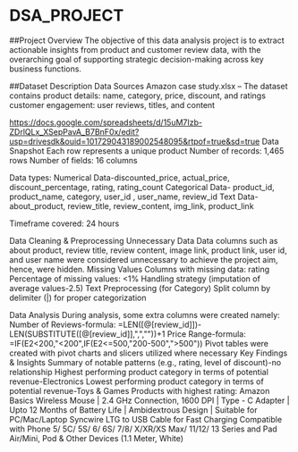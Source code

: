 # DSA_PROJECT
##Project Overview
The objective of this data analysis project is to extract actionable insights from product and customer review data, with the overarching goal of supporting strategic decision-making across key business functions.

##Dataset Description
Data Sources
Amazon case study.xlsx – The dataset contains 
product details: name, category, price, discount, and ratings
customer engagement: user reviews, titles, and content

https://docs.google.com/spreadsheets/d/15uM7Izb-ZDrlQLx_XSepPavA_B7BnF0x/edit?usp=drivesdk&ouid=101729043189002548095&rtpof=true&sd=true
Data Snapshot
Each row represents a unique product
Number of records: 1,465 rows
Number of fields: 16 columns

Data types:
Numerical Data-discounted_price, actual_price, discount_percentage, rating, rating_count
Categorical Data- product_id, product_name, category, user_id	, user_name, review_id
Text Data-about_product, review_title, review_content, img_link, product_link

Timeframe covered: 24 hours

Data Cleaning & Preprocessing
Unnecessary Data
Data columns such as about product, review title, review content, image link, product link, user id, and  user name were considered unnecessary to achieve the project aim, hence, were hidden.
Missing Values
Columns with missing data: rating
Percentage of missing values: <1%
Handling strategy (imputation of average values-2.5)
Text Preprocessing (for Category)
Split column by delimiter (|) for proper categorization

Data Analysis
During analysis, some extra columns were created namely: 
Number of Reviews-formula: =LEN([@[review_id]])-LEN(SUBSTITUTE([@[review_id]],",",""))+1
Price Range-formula: =IF(E2<200,"<200",IF(E2<=500,"200-500",">500"))
Pivot tables were created with pivot charts and slicers utilized where necessary
Key Findings & Insights
Summary of notable patterns (e.g., rating, level of discount)-no relationship
Highest performing product category in terms of potential revenue-Electronics
Lowest performing product category in terms of potential revenue-Toys & Games
Products with highest rating:
Amazon Basics Wireless Mouse | 2.4 GHz Connection, 1600 DPI | Type - C Adapter | Upto 12 Months of Battery Life | Ambidextrous Design | Suitable for PC/Mac/Laptop
Syncwire LTG to USB Cable for Fast Charging Compatible with Phone 5/ 5C/ 5S/ 6/ 6S/ 7/8/ X/XR/XS Max/ 11/12/ 13 Series and Pad Air/Mini, Pod & Other Devices (1.1 Meter, White)

